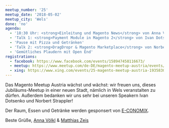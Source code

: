```yaml
---
meetup_number: '25'
meetup_date: '2018-05-02'
meetup_city: 'Wels'
done: 'no'
agenda:
  - '18:30 Uhr: <strong>Einleitung und Magento News</strong> von Anna Völkl und Matthias Zeis'
  - 'Talk 1: <strong>Payment Module in Magento 2</strong> von Ivan Dotsenko (in English)'
  - 'Pause mit Pizza und Getränken'
  - 'Talk 2: <strong>DragDropr & Magento Marketplace</strong> von Norbert Strappler (in English)'
  - 'Gemütliches Plaudern mit Open End'
registrations:
  - facebook: https://www.facebook.com/events/158947458116673/
  - meetup: https://www.meetup.com/de-DE/magento-meetup-austria/events/249627747/
  - xing: https://www.xing.com/events/25-magento-meetup-austria-1935830
---
```


Das Magento Meetup Austria wächst und wächst: wir freuen uns, dieses Jubiläums-Meetup in einer neuen Stadt, nämlich in
Wels veranstalten zu dürfen. Außerdem bedanken wir uns sehr bei unseren Speakern Ivan Dotsenko und Norbert Strappler!

Der Raum, Essen und Getränke werden gesponsert von <a href="https://www.e-conomix.at/">E-CONOMIX</a>.

Beste Grüße, <a href="http://anna.voelkl.at/">Anna Völkl</a> &amp; <a href="http://www.matthias-zeis.com/">Matthias Zeis</a>
